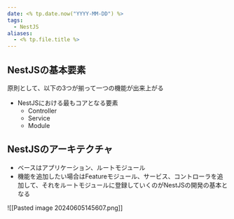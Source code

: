 ```yaml
---
date: <% tp.date.now("YYYY-MM-DD") %>
tags:
  - NestJS
aliases:
  - <% tp.file.title %>
---
```

## NestJSの基本要素

原則として、以下の3つが揃って一つの機能が出来上がる

- NestJSにおける最もコアとなる要素 
	- Controller
	- Service
	- Module

## NestJSのアーキテクチャ

- ベースはアプリケーション、ルートモジュール
- 機能を追加したい場合はFeatureモジュール、サービス、コントローラを追加して、それをルートモジュールに登録していくのがNestJSの開発の基本となる

![[Pasted image 20240605145607.png]]